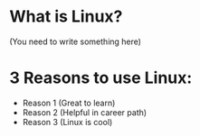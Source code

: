# What is Linux?
(You need to write something here)
# 3 Reasons to use Linux:
* Reason 1 (Great to learn)
* Reason 2 (Helpful in career path)
* Reason 3 (Linux is cool)
